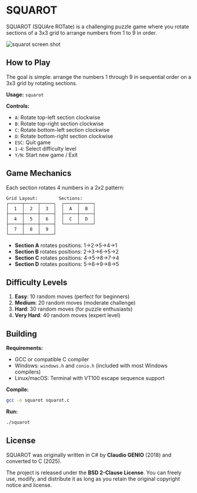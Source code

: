SQUAROT
=======

SQUAROT (SQUAre ROTate) is a challenging puzzle game where you rotate sections of a 3x3 grid to arrange numbers from 1 to 9 in order.    

 ![squarot screen shot](www.colpodigenio.it/github/squarotc/screenshpt01.png)
 
## How to Play

The goal is simple: arrange the numbers 1 through 9 in sequential order on a 3x3 grid by rotating sections.

**Usage:** `squarot`

**Controls:**
- `A`: Rotate top-left section clockwise
- `B`: Rotate top-right section clockwise  
- `C`: Rotate bottom-left section clockwise
- `D`: Rotate bottom-right section clockwise
- `ESC`: Quit game
- `1-4`: Select difficulty level
- `Y/N`: Start new game / Exit

## Game Mechanics

Each section rotates 4 numbers in a 2x2 pattern:

```
Grid Layout:        Sections:
┌─────┬─────┬─────┐  ┌─────┬─────┐
│  1  │  2  │  3  │  │  A  │  B  │
├─────┼─────┼─────┤  ├─────┼─────┤
│  4  │  5  │  6  │  │  C  │  D  │
├─────┼─────┼─────┤  └─────┴─────┘
│  7  │  8  │  9  │
└─────┴─────┴─────┘
```

- **Section A** rotates positions: 1→2→5→4→1
- **Section B** rotates positions: 2→3→6→5→2  
- **Section C** rotates positions: 4→5→8→7→4
- **Section D** rotates positions: 5→6→9→8→5

## Difficulty Levels

1. **Easy**: 10 random moves (perfect for beginners)
2. **Medium**: 20 random moves (moderate challenge)
3. **Hard**: 30 random moves (for puzzle enthusiasts)
4. **Very Hard**: 40 random moves (expert level)
 

## Building

**Requirements:**
- GCC or compatible C compiler
- Windows: `windows.h` and `conio.h` (included with most Windows compilers)
- Linux/macOS: Terminal with VT100 escape sequence support

**Compile:**
```bash
gcc -o squarot squarot.c
```

**Run:**
```bash
./squarot
```
 
## License

SQUAROT was originally written in C# by **Claudio GENIO** (2018) and converted to C (2025). 

The project is released under the **BSD 2-Clause License**.
You can freely use, modify, and distribute it as long as you retain the original copyright notice and license. 
